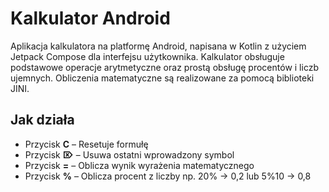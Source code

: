 # Kalkulator Android
Aplikacja kalkulatora na platformę Android, napisana w Kotlin z użyciem Jetpack Compose dla interfejsu użytkownika.
Kalkulator obsługuje podstawowe operacje arytmetyczne oraz prostą obsługę procentów i liczb ujemnych. 
Obliczenia matematyczne są realizowane za pomocą biblioteki JINI.

## Jak działa
* Przycisk **C** – Resetuje formułę
* Przycisk **⌦** – Usuwa ostatni wprowadzony symbol
* Przycisk **=** – Oblicza wynik wyrażenia matematycznego
* Przycisk **%** – Oblicza procent z liczby np. 20% -> 0,2 lub 5%10 -> 0,8
